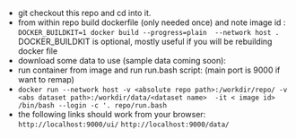 - git checkout this repo and cd into it. 
- from within repo build dockerfile (only needed once)  and note image id :
`DOCKER_BUILDKIT=1 docker build --progress=plain  --network host .`
DOCKER_BUILDKIT is optional, mostly useful if you will be rebuilding docker file
- download some data to use (sample data coming soon):
- run container from image and  run run.bash script: (main port is 9000 if want to remap)
- `docker run --network host -v <absolute repo path>:/workdir/repo/ -v <abs dataset path>:/workdir/data/<dataset name>  -it < image id>  /bin/bash --login -c '. repo/run.bash`
- the following links should work from your browser:
`http://localhost:9000/ui/` 
`http://localhost:9000/data/`
